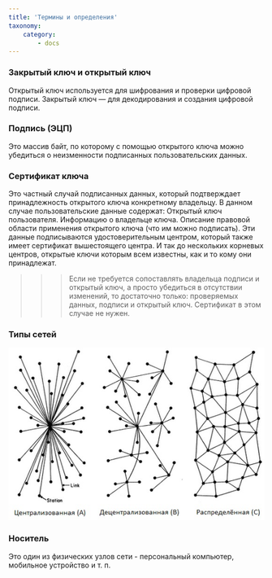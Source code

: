 ```yaml
---
title: 'Термины и определения'
taxonomy:
    category:
        - docs
---
```


### Закрытый ключ и открытый ключ
Открытый ключ используется для шифрования и проверки цифровой подписи. Закрытый ключ — для декодирования и создания цифровой подписи.

### Подпись (ЭЦП)
Это массив байт, по которому с помощью открытого ключа можно убедиться о неизменности подписанных пользовательских данных.

### Сертификат ключа
Это частный случай подписанных данных, который подтверждает принадлежность открытого ключа конкретному владельцу. В данном случае пользовательские данные содержат:
Открытый ключ пользователя.
Информацию о владельце ключа.
Описание правовой области применения открытого ключа (что им можно подписать).
Эти данные подписываются удостоверительным центром, который также имеет сертификат вышестоящего центра. И так до нескольких корневых центров, открытые ключи которым всем известны, как и то кому они принадлежат.

>>> Если не требуется сопоставлять владельца подписи и открытый ключ, а просто убедиться в отсутствии изменений, то достаточно только: проверяемых данных, подписи и открытый ключ. Сертификат в этом случае не нужен.

### Типы сетей
![](web_types.jpg)

### Носитель
Это один из физических узлов сети - персональный компьютер, мобильное устройство и т. п.